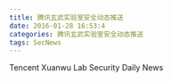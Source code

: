 ```yaml
---
title: 腾讯玄武实验室安全动态推送
date: 2016-01-28 16:53:4
categories: 腾讯玄武实验室安全动态推送
tags: SecNews
---
```


Tencent Xuanwu Lab Security Daily News  
